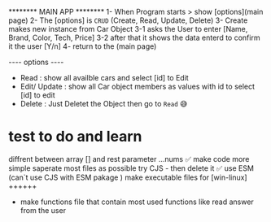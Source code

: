 ******** MAIN APP ********
1- When Program starts > show [options](main page)
2- The [options] is `CRUD` (Create, Read, Update, Delete)
3- Create makes new instance  from Car Object
3-1 asks the User to enter [Name, Brand, Color, Tech, Price]
3-2 after that it shows the data enterd to confirm it the user [Y/n]
4- return to the (main page)

---- options ----
* Read         : show all availble cars and select [id] to Edit
* Edit/ Update : show all Car object members as values with id to select [id] to edit
* Delete       : Just Deletet the Object then go to `Read` 😅

#    test to do and learn    # 
diffrent between array [] and rest parameter ...nums ✅
make code more simple
saperate most files as possible
try CJS - then delete it ✅
use ESM (can`t use CJS with ESM pakage )
make executable files for [win-linux]
++++++
- make functions file
    that contain most used functions like read answer from the user
